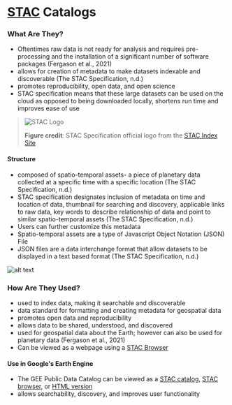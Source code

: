 # [STAC](https://stacspec.org/) Catalogs

### What Are They?
- Oftentimes raw data is not ready for analysis and requires pre-processing and the installation of a significant number of software packages (Fergason et al., 2021)
- allows for creation of metadata to make datasets indexable and discoverable (The STAC Specification, n.d.)
- promotes reproducibility, open data, and open science 
- STAC specification means that these large datasets can be used on the cloud as opposed to being downloaded locally, shortens run time and improves ease of use
>![STAC Logo](https://stacindex.org/img/logo.32c921b9.png)
>
> **Figure credit**: STAC Specification official logo from the [STAC Index Site](https://stacindex.org/)
> 
#### Structure 
- composed of spatio-temporal assets- a piece of planetary data collected at a specific time with a specific location (The STAC Specification, n.d.)
- STAC specification designates inclusion of metadata on time and location of data, thumbnail for searching and discovery, applicable links to raw data, key words to describe relationship of data and point to similar spatio-temporal assets (The STAC Specification, n.d.)
- Users can further customize this metadata
- Spatio-temporal assets are a type of Javascript Object Notation (JSON) File
- JSON files are a data interchange format that allow datasets to be displayed in a text based format (The STAC Specification, n.d.)

![alt text](https://raw.githubusercontent.com/eleroy3/KEYS2022/main/assets/STAC%20Spec%20Map.png)

### How Are They Used? 
- used to index data, making it searchable and discoverable
- data standard for formatting and creating metadata for geospatial data 
- promotes open data and reproducibility 
- allows data to be shared, understood, and discovered 
- used for geospatial data about the Earth; however can also be used for planetary data (Fergason et al., 2021)
- Can be viewed as a webpage using a [STAC Browser](https://radiantearth.github.io/stac-browser/#/)

#### Use in Google's Earth Engine 
- The GEE Public Data Catalog can be viewed as a [STAC catalog](https://gee.stac.cloud/?t=catalogs), [STAC browser](https://radiantearth.github.io/stac-browser/#/external/storage.googleapis.com/earthengine-stac/catalog/catalog.json), or [HTML version](https://developers.google.com/earth-engine/datasets/catalog) 
- allows searchability, discovery, and improves user functionality 
